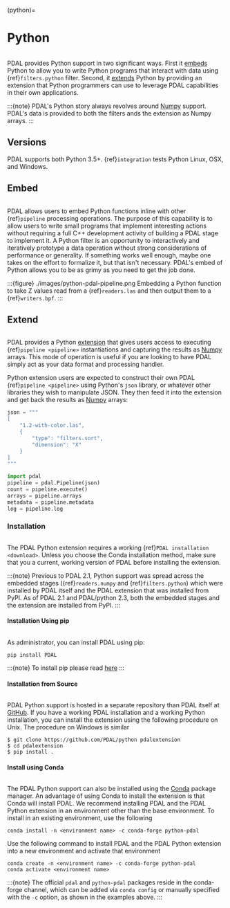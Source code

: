 (python)=

# Python

```{index} Numpy, Python
```

PDAL provides Python support in two significant ways. First it [embeds] Python
to allow you to write Python programs that interact with data using
{ref}`filters.python` filter. Second, it [extends] Python by providing an
extension that Python programmers can use to leverage PDAL capabilities in
their own applications.

:::{note}
PDAL's Python story always revolves around [Numpy] support. PDAL's
data is provided to both the filters ands the extension as
Numpy arrays.
:::

## Versions

PDAL supports both Python 3.5+. {ref}`integration` tests Python
Linux, OSX, and Windows.

## Embed

```{index} Embed, Python
```

PDAL allows users to embed Python functions inline with other {ref}`pipeline`
processing operations. The purpose of this capability is to allow users to
write small programs that implement interesting actions without requiring a
full C++ development activity of building a PDAL stage to implement it. A
Python filter is an opportunity to interactively and iteratively prototype a
data operation without strong considerations of performance or generality.  If
something works well enough, maybe one takes on the effort to formalize it, but
that isn't necessary. PDAL's embed of Python allows you to be as grimy as you
need to get the job done.

:::{figure} ./images/python-pdal-pipeline.png
Embedding a Python function to take Z values read from a
{ref}`readers.las` and then output them to a {ref}`writers.bpf`.
:::

## Extend

```{index} Extension, Python
```

PDAL provides a Python [extension](https://pypi.org/project/pdal/)
that gives users access to executing
{ref}`pipeline <pipeline>` instantiations and capturing the results
as [Numpy] arrays.
This mode of operation is useful if you are looking to have PDAL simply act as
your data format and processing handler.

Python extension users are expected to construct their own PDAL
{ref}`pipeline <pipeline>`
using Python's `json` library, or whatever other libraries they wish to
manipulate JSON. They then feed it into the extension and get back the
results as [Numpy] arrays:

```python
json = """
[
    "1.2-with-color.las",
    {
        "type": "filters.sort",
        "dimension": "X"
    }
]
"""

import pdal
pipeline = pdal.Pipeline(json)
count = pipeline.execute()
arrays = pipeline.arrays
metadata = pipeline.metadata
log = pipeline.log
```

### Installation

```{index} Install, Python
```

The PDAL Python extension requires a working
{ref}`PDAL installation <download>`.  Unless you choose the Conda installation
method, make sure that you a current, working version of PDAL before
installing the extension.

:::{note}
Previous to PDAL 2.1, Python support was spread across the embedded
stages ({ref}`readers.numpy` and {ref}`filters.python`) which were installed
by PDAL itself and the PDAL extension that was installed from PyPI.
As of PDAL 2.1 and PDAL/python 2.3, both the embedded stages and the
extension are installed from PyPI.
:::

#### Installation Using pip

```{index} Install, Python, pip
```

As administrator, you can install PDAL using pip:

```
pip install PDAL
```

:::{note}
To install pip please read
[here](https://pip.pypa.io/en/stable/installation/)
:::

#### Installation from Source

```{index} Install, Python, Source
```

PDAL Python support is hosted in a separate repository than PDAL itself at
[GitHub](https://github.com/PDAL/python).  If you have a working PDAL
installation and a working Python installation, you can install the extension
using the following procedure on Unix.  The procedure on Windows is similar

```
$ git clone https://github.com/PDAL/python pdalextension
$ cd pdalextension
$ pip install .
```

#### Install using Conda

```{index} Install, Python, Conda
```

The PDAL Python support can also be installed using the [Conda]
package manager.  An advantage of using Conda to install the extension is
that Conda will install PDAL. We recommend installing PDAL and the PDAL
Python extension in an environment other than the base environment.  To
install in an existing environment, use the following

```
conda install -n <environment name> -c conda-forge python-pdal
```

Use the following command to install PDAL and the PDAL Python extension
into a new environment and activate that environment

```
conda create -n <environment name> -c conda-forge python-pdal
conda activate <environment name>
```

:::{note}
The official `pdal` and `python-pdal` packages reside in the
conda-forge channel, which can be added via `conda config` or manually
specified with the `-c` option, as shown in the examples above.
:::

[conda]: https://conda.io/projects/conda/en/latest/
[embeds]: https://docs.python.org/3/extending/embedding.html
[extends]: https://docs.python.org/3/extending/extending.html
[numpy]: https://numpy.org
[pip]: https://pip.pypa.io/en/stable/
